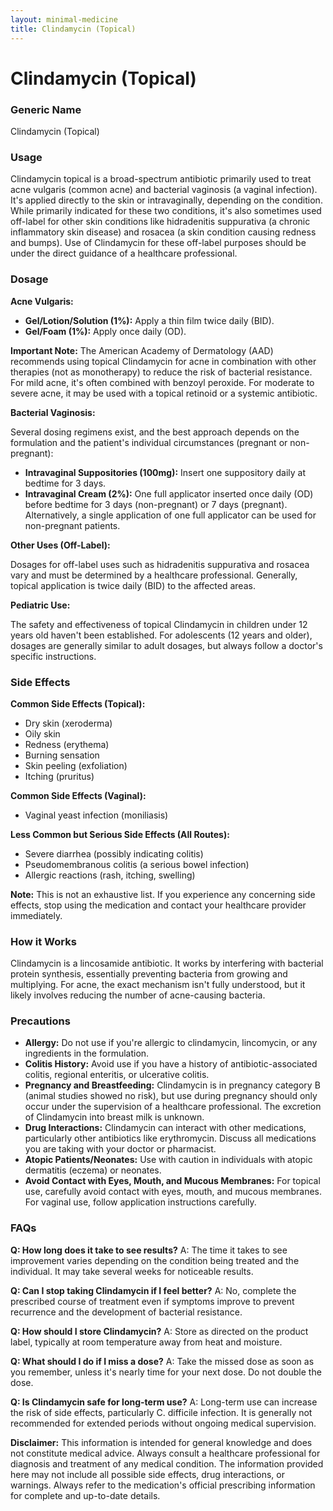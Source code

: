 ```yaml
---
layout: minimal-medicine
title: Clindamycin (Topical)
---
```


# Clindamycin (Topical)
### Generic Name
Clindamycin (Topical)

### Usage
Clindamycin topical is a broad-spectrum antibiotic primarily used to treat acne vulgaris (common acne) and bacterial vaginosis (a vaginal infection).  It's applied directly to the skin or intravaginally, depending on the condition.  While primarily indicated for these two conditions, it's also sometimes used off-label for other skin conditions like hidradenitis suppurativa (a chronic inflammatory skin disease) and rosacea (a skin condition causing redness and bumps).  Use of Clindamycin for these off-label purposes should be under the direct guidance of a healthcare professional.  

### Dosage

**Acne Vulgaris:**

* **Gel/Lotion/Solution (1%):**  Apply a thin film twice daily (BID).
* **Gel/Foam (1%):** Apply once daily (OD).

**Important Note:** The American Academy of Dermatology (AAD) recommends using topical Clindamycin for acne in combination with other therapies (not as monotherapy) to reduce the risk of bacterial resistance. For mild acne, it's often combined with benzoyl peroxide.  For moderate to severe acne, it may be used with a topical retinoid or a systemic antibiotic.

**Bacterial Vaginosis:**

Several dosing regimens exist, and the best approach depends on the formulation and the patient's individual circumstances (pregnant or non-pregnant):

* **Intravaginal Suppositories (100mg):** Insert one suppository daily at bedtime for 3 days.
* **Intravaginal Cream (2%):**  One full applicator inserted once daily (OD) before bedtime for 3 days (non-pregnant) or 7 days (pregnant). Alternatively, a single application of one full applicator can be used for non-pregnant patients.

**Other Uses (Off-Label):**

Dosages for off-label uses such as hidradenitis suppurativa and rosacea vary and must be determined by a healthcare professional.  Generally, topical application is twice daily (BID) to the affected areas.

**Pediatric Use:**

The safety and effectiveness of topical Clindamycin in children under 12 years old haven't been established.  For adolescents (12 years and older), dosages are generally similar to adult dosages, but always follow a doctor's specific instructions.

### Side Effects

**Common Side Effects (Topical):**

* Dry skin (xeroderma)
* Oily skin
* Redness (erythema)
* Burning sensation
* Skin peeling (exfoliation)
* Itching (pruritus)

**Common Side Effects (Vaginal):**

* Vaginal yeast infection (moniliasis)

**Less Common but Serious Side Effects (All Routes):**

* Severe diarrhea (possibly indicating colitis)
* Pseudomembranous colitis (a serious bowel infection)
* Allergic reactions (rash, itching, swelling)

**Note:**  This is not an exhaustive list.  If you experience any concerning side effects, stop using the medication and contact your healthcare provider immediately.


### How it Works

Clindamycin is a lincosamide antibiotic. It works by interfering with bacterial protein synthesis, essentially preventing bacteria from growing and multiplying.  For acne, the exact mechanism isn't fully understood, but it likely involves reducing the number of acne-causing bacteria.

### Precautions

* **Allergy:** Do not use if you're allergic to clindamycin, lincomycin, or any ingredients in the formulation.
* **Colitis History:** Avoid use if you have a history of antibiotic-associated colitis, regional enteritis, or ulcerative colitis.
* **Pregnancy and Breastfeeding:** Clindamycin is in pregnancy category B (animal studies showed no risk), but use during pregnancy should only occur under the supervision of a healthcare professional.  The excretion of Clindamycin into breast milk is unknown.
* **Drug Interactions:**  Clindamycin can interact with other medications, particularly other antibiotics like erythromycin. Discuss all medications you are taking with your doctor or pharmacist.
* **Atopic Patients/Neonates:** Use with caution in individuals with atopic dermatitis (eczema) or neonates.
* **Avoid Contact with Eyes, Mouth, and Mucous Membranes:**  For topical use, carefully avoid contact with eyes, mouth, and mucous membranes.  For vaginal use, follow application instructions carefully.



### FAQs

**Q: How long does it take to see results?**
A:  The time it takes to see improvement varies depending on the condition being treated and the individual.  It may take several weeks for noticeable results.

**Q: Can I stop taking Clindamycin if I feel better?**
A: No, complete the prescribed course of treatment even if symptoms improve to prevent recurrence and the development of bacterial resistance.

**Q: How should I store Clindamycin?**
A: Store as directed on the product label, typically at room temperature away from heat and moisture.

**Q: What should I do if I miss a dose?**
A:  Take the missed dose as soon as you remember, unless it's nearly time for your next dose.  Do not double the dose.

**Q:  Is Clindamycin safe for long-term use?**
A: Long-term use can increase the risk of side effects, particularly C. difficile infection.  It is generally not recommended for extended periods without ongoing medical supervision.


**Disclaimer:** This information is intended for general knowledge and does not constitute medical advice.  Always consult a healthcare professional for diagnosis and treatment of any medical condition.  The information provided here may not include all possible side effects, drug interactions, or warnings.  Always refer to the medication's official prescribing information for complete and up-to-date details.
